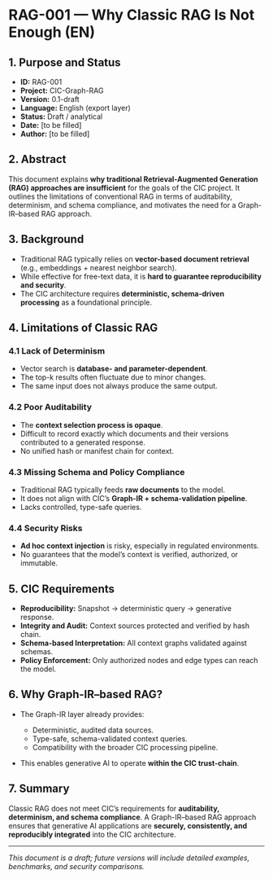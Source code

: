 # RAG-001 — Why Classic RAG Is Not Enough (EN)

## 1. Purpose and Status

* **ID:** RAG-001
* **Project:** CIC-Graph-RAG
* **Version:** 0.1-draft
* **Language:** English (export layer)
* **Status:** Draft / analytical
* **Date:** [to be filled]
* **Author:** [to be filled]

## 2. Abstract

This document explains **why traditional Retrieval-Augmented Generation (RAG) approaches are insufficient** for the goals of the CIC project. It outlines the limitations of conventional RAG in terms of auditability, determinism, and schema compliance, and motivates the need for a Graph-IR–based RAG approach.

## 3. Background

* Traditional RAG typically relies on **vector-based document retrieval** (e.g., embeddings + nearest neighbor search).
* While effective for free-text data, it is **hard to guarantee reproducibility and security**.
* The CIC architecture requires **deterministic, schema-driven processing** as a foundational principle.

## 4. Limitations of Classic RAG

### 4.1 Lack of Determinism

* Vector search is **database- and parameter-dependent**.
* The top-k results often fluctuate due to minor changes.
* The same input does not always produce the same output.

### 4.2 Poor Auditability

* The **context selection process is opaque**.
* Difficult to record exactly which documents and their versions contributed to a generated response.
* No unified hash or manifest chain for context.

### 4.3 Missing Schema and Policy Compliance

* Traditional RAG typically feeds **raw documents** to the model.
* It does not align with CIC’s **Graph-IR + schema-validation pipeline**.
* Lacks controlled, type-safe queries.

### 4.4 Security Risks

* **Ad hoc context injection** is risky, especially in regulated environments.
* No guarantees that the model’s context is verified, authorized, or immutable.

## 5. CIC Requirements

* **Reproducibility:** Snapshot → deterministic query → generative response.
* **Integrity and Audit:** Context sources protected and verified by hash chain.
* **Schema-based Interpretation:** All context graphs validated against schemas.
* **Policy Enforcement:** Only authorized nodes and edge types can reach the model.

## 6. Why Graph-IR–based RAG?

* The Graph-IR layer already provides:

    * Deterministic, audited data sources.
    * Type-safe, schema-validated context queries.
    * Compatibility with the broader CIC processing pipeline.
* This enables generative AI to operate **within the CIC trust-chain**.

## 7. Summary

Classic RAG does not meet CIC’s requirements for **auditability, determinism, and schema compliance**. A Graph-IR–based RAG approach ensures that generative AI applications are **securely, consistently, and reproducibly integrated** into the CIC architecture.

---

*This document is a draft; future versions will include detailed examples, benchmarks, and security comparisons.*
